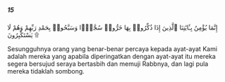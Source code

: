 ##### 15

<span class="ayah">إِنَّمَا يُؤْمِنُ بِـَٔايَٰتِنَا ٱلَّذِينَ إِذَا ذُكِّرُوا۟ بِهَا خَرُّوا۟ سُجَّدًۭا وَسَبَّحُوا۟ بِحَمْدِ رَبِّهِمْ وَهُمْ لَا يَسْتَكْبِرُونَ ۩</span>

<span class="ayah_translation">Sesungguhnya orang yang benar-benar percaya kepada ayat-ayat Kami adalah mereka yang apabila diperingatkan dengan ayat-ayat itu mereka segera bersujud seraya bertasbih dan memuji Rabbnya, dan lagi pula mereka tidaklah sombong.</span>
